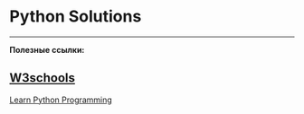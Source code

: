 # Python Solutions
---
**Полезные ссылки:**

[W3schools](https://www.w3schools.com/python)
--
[Learn Python Programming](https://www.programiz.com/python-programming)
